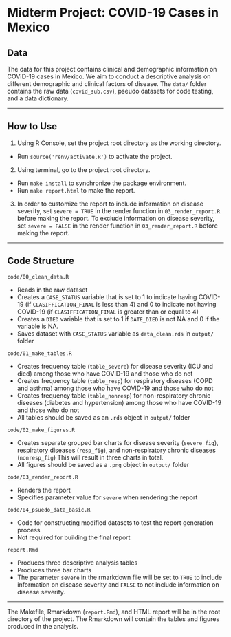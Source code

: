 
# Midterm Project: COVID-19 Cases in Mexico

## Data
The data for this project contains clinical and demographic information on COVID-19 cases in Mexico. We aim to conduct a descriptive analysis on different demographic and clinical factors of disease. The `data/` folder contains the raw data (`covid_sub.csv`), pseudo datasets for code testing, and a data dictionary. 

------------------------------------------------------------------------
## How to Use
1. Using R Console, set the project root directory as the working directory.
  - Run `source('renv/activate.R')` to activate the project.
2. Using terminal, go to the project root directory.
  - Run `make install` to synchronize the package environment.
  - Run `make report.html` to make the report.
3. In order to customize the report to include information on disease severity, set `severe = TRUE` in the render function in `03_render_report.R` before making the report. To exclude information on disease severity, set `severe = FALSE` in the render function in `03_render_report.R` before making the report.

------------------------------------------------------------------------

## Code Structure

`code/00_clean_data.R`

  - Reads in the raw dataset
  - Creates a `CASE_STATUS` variable that is set to 1 to indicate having COVID-19 (if ```CLASIFFICATION_FINAL``` is less than 4) and 0 to indicate not having COVID-19 (if ```CLASIFFICATION_FINAL``` is greater than or equal to 4)
  - Creates a `DIED` variable that is set to 1 if ```DATE_DIED``` is not NA and 0 if the variable is NA.
  - Saves dataset with `CASE_STATUS` variable as `data_clean.rds` in `output/` folder

`code/01_make_tables.R`

  - Creates frequency table (`table_severe`) for disease severity (ICU and died) among those who have COVID-19 and those who do not 
  - Creates frequency table (`table_resp`) for respiratory diseases (COPD and asthma) among those who have COVID-19 and those who do not 
  - Creates frequency table (`table_nonresp`) for non-respiratory chronic diseases (diabetes and hypertension) among those who have COVID-19 and those who do not
  - All tables should be saved as an `.rds` object in `output/` folder

`code/02_make_figures.R`

  - Creates separate grouped bar charts for disease severity (`severe_fig`), respiratory diseases (`resp_fig`), and non-respiratory chronic diseases (`nonresp_fig`) This will result in three charts in total.
  - All figures should be saved as a `.png` object in `output/` folder

`code/03_render_report.R`

  - Renders the report
  - Specifies parameter value for `severe` when rendering the report 

`code/04_psuedo_data_basic.R`

  - Code for constructing modified datasets to test the report generation process
  - Not required for building the final report
    
`report.Rmd`

  - Produces three descriptive analysis tables
  - Produces three bar charts
  - The parameter `severe` in the rmarkdown file will be set to `TRUE` to include information on disease severity and `FALSE` to not include information on disease severity.

  
------------------------------------------------------------------------

 
The Makefile, Rmarkdown (`report.Rmd`), and HTML report will be in the root directory of the project. The Rmarkdown will contain the tables and figures produced in the analysis.
  



